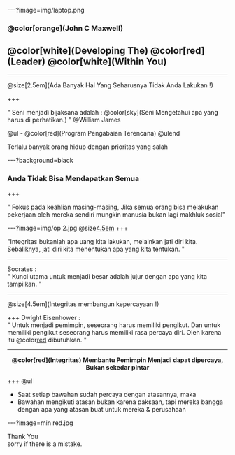 ---?image=img/laptop.png

### @color[orange](John C Maxwell)
<h2>@color[white](Developing The) @color[red](Leader) @color[white](Within You)</h2>

---

@size[2.5em](Ada Banyak Hal Yang Seharusnya Tidak Anda Lakukan !)

+++

<p> " Seni menjadi bijaksana adalah : @color[sky](Seni Mengetahui apa yang harus di perhatikan.) " 
@William James </p> 
@ul
- @color[red](Program Pengabaian Terencana)
@ulend  </br>
<p> Terlalu banyak orang hidup dengan prioritas yang salah </p>

---?background=black

### Anda Tidak Bisa Mendapatkan Semua

+++

<p>" Fokus pada keahlian masing-masing, Jika semua orang bisa melakukan pekerjaan oleh mereka sendiri 
  mungkin manusia bukan lagi makhluk sosial" </p>
  
---?image=img/op 2.jpg
@size[4.5em](Integritas)
+++

<p> "Integritas bukanlah apa uang kita lakukan, melainkan jati diri kita.
  Sebaliknya, jati diri kita menentukan apa yang kita tentukan. "</p>
  
---

Socrates : </br>
" Kunci utama untuk menjadi besar adalah jujur dengan apa yang kita tampilkan. "

---

@size[4.5em](Integritas membangun kepercayaan !)

+++
Dwight Eisenhower : </br>
" Untuk menjadi pemimpin, seseorang harus memiliki pengikut. Dan untuk memiliki pengikut seseorang harus
memiliki rasa percaya diri. Oleh karena itu @color[red](Integritas) dibutuhkan. "

---

<center><b>@color[red](Integritas) Membantu Pemimpin Menjadi dapat dipercaya, Bukan sekedar pintar</b></center>

+++
@ul
- Saat setiap bawahan sudah percaya dengan atasannya, maka
- Bawahan mengikuti atasan bukan karena paksaan, tapi mereka bangga dengan apa yang atasan buat untuk mereka & perusahaan

---?image=min red.jpg

Thank You </br>
sorry if there is a mistake.
